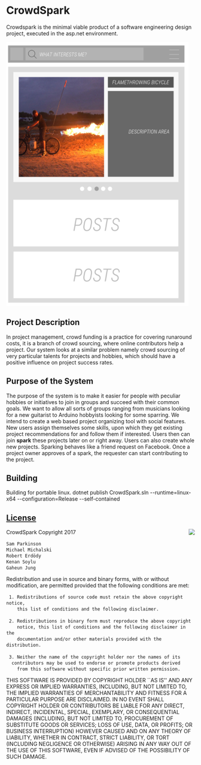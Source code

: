 # CrowdSpark
Crowdspark is the minimal viable product of a software engineering design project, executed in the asp.net environment.

![mockup](https://github.com/samparkinson/CrowdSpark/blob/master/mockup.png)

## Project Description
In project management, crowd funding is a practice for covering runaround costs, it is a branch of crowd sourcing, where online contributors help a project. Our system looks at a similar problem namely crowd sourcing of very particular talents for projects and hobbies, which should have a positive influence on project success rates.

## Purpose of the System
The purpose of the system is to make it easier for people with peculiar hobbies or initiatives to join in groups and succeed with their common goals. We want to allow all sorts of groups ranging from musicians looking for a new guitarist to Arduino hobbyists looking for some sparring.
We intend to create a web based project organizing tool with social features. New users assign themselves some skills, upon which they get existing project recommendations for and follow them if interested. Users then can join **spark** these projects later on or right away. Users can also create whole new projects. Sparking behaves like a friend request on Facebook. Once a project owner approves of a spark, the requester can start contributing to the project. 

## Building

Building for portable linux.
  dotnet publish CrowdSpark.sln --runtime=linux-x64  --configuration=Release --self-contained

## [License](LICENSE.md)

<a href="http://opensource.org/licenses/BSD-3-Clause" target="_blank">
<img align="right" src="http://opensource.org/trademarks/opensource/OSI-Approved-License-100x137.png">
</a>
  CrowdSpark Copyright 2017 
  
    Sam Parkinson
    Michael Michalski
    Robert Erdödy
    Kenan Soylu
    Gaheun Jung

  Redistribution and use in source and binary forms, with or without
  modification, are permitted provided that the following conditions are met:

     1. Redistributions of source code must retain the above copyright notice,
        this list of conditions and the following disclaimer.

     2. Redistributions in binary form must reproduce the above copyright
        notice, this list of conditions and the following disclaimer in the
        documentation and/or other materials provided with the distribution.

     3. Neither the name of the copyright holder nor the names of its 
      contributors may be used to endorse or promote products derived 
        from this software without specific prior written permission.

  THIS SOFTWARE IS PROVIDED BY COPYRIGHT HOLDER ``AS IS'' AND ANY EXPRESS OR
  IMPLIED WARRANTIES, INCLUDING, BUT NOT LIMITED TO, THE IMPLIED WARRANTIES OF
  MERCHANTABILITY AND FITNESS FOR A PARTICULAR PURPOSE ARE DISCLAIMED. IN NO
  EVENT SHALL COPYRIGHT HOLDER OR CONTRIBUTORS BE LIABLE FOR ANY DIRECT,
  INDIRECT, INCIDENTAL, SPECIAL, EXEMPLARY, OR CONSEQUENTIAL DAMAGES
  (INCLUDING, BUT NOT LIMITED TO, PROCUREMENT OF SUBSTITUTE GOODS OR SERVICES;
  LOSS OF USE, DATA, OR PROFITS; OR BUSINESS INTERRUPTION) HOWEVER CAUSED AND
  ON ANY THEORY OF LIABILITY, WHETHER IN CONTRACT, STRICT LIABILITY, OR TORT
  (INCLUDING NEGLIGENCE OR OTHERWISE) ARISING IN ANY WAY OUT OF THE USE OF
  THIS SOFTWARE, EVEN IF ADVISED OF THE POSSIBILITY OF SUCH DAMAGE.
